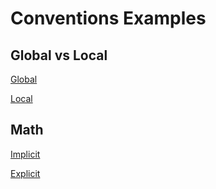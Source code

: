 # Conventions Examples
## Global vs Local
[Global](https://github.com/KeaganKozlowski/python-course/blob/main/Session%204/Resources/Explained/Conventions/Global.py)

[Local](https://github.com/KeaganKozlowski/python-course/blob/main/Session%204/Resources/Explained/Conventions/Local.py)
## Math
[Implicit](https://github.com/KeaganKozlowski/python-course/blob/main/Session%204/Resources/Explained/Conventions/Implicit.py)

[Explicit](https://github.com/KeaganKozlowski/python-course/blob/main/Session%204/Resources/Explained/Conventions/Explicit.py)
